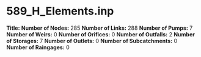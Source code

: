 # 589_H_Elements.inp
**Title:** 
**Number of Nodes:** 285
**Number of Links:** 288
**Number of Pumps:** 7
**Number of Weirs:** 0
**Number of Orifices:** 0
**Number of Outfalls:** 2
**Number of Storages:** 7
**Number of Outlets:** 0
**Number of Subcatchments:** 0
**Number of Raingages:** 0
